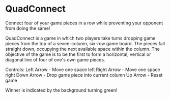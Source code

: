 # QuadConnect

Connect four of your game pieces in a row while preventing your opponent from doing the same!

QuadConnect is a game in which two players take turns dropping game pieces from the top of a seven-column, six-row game board. The pieces fall straight down, occupying the next available space within the column. The objective of the game is to be the first to form a horizontal, vertical or diagonal line of four of one's own game pieces.

Controls:
Left Arrow  - Move one space left
Right Arrow - Move one space right
Down Arrow  - Drop game piece into current column
Up Arrow    - Reset game

Winner is indicated by the background turning green!
